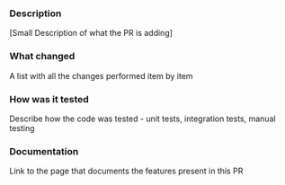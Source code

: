 ### Description 

[Small Description of what the PR is adding]

### What changed

A list with all the changes performed item by item

### How was it tested

Describe how the code was tested - unit tests, integration tests, manual testing

### Documentation

Link to the page that documents the features present in this PR